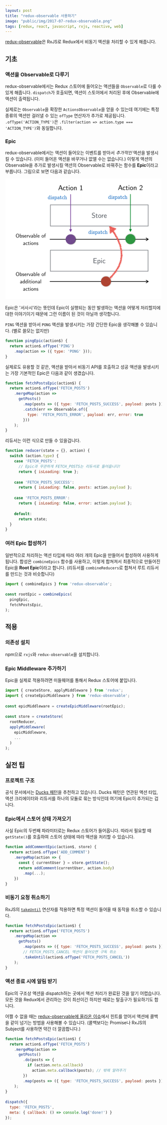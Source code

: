 ```yaml
---
layout: post
title: "redux-observable 사용하기"
image: "public/img/2017-07-redux-observable.png"
tags: [redux, react, javascript, rxjs, reactive, web]
---
```


[redux-observable](https://redux-observable.js.org/)은 RxJS로 Redux에서 비동기 액션을 처리할 수 있게 해줍니다.


## 기초


### 액션을 Observable로 다루기

redux-observable에서는 Redux 스토어에 들어오는 액션들을 `Observable`로 다룰 수 있게 해줍니다. `dispatch`가 호출되면, 액션이 스토어에서 처리된 후에 Observable에 액션이 출력됩니다.

실제로는 `Observable`을 확장한 `ActionsObservable`을 얻을 수 있는데 여기에는 특정 종류의 액션만 걸러낼 수 있는 `ofType` 연산자가 추가로 제공됩니다. `.ofType('ACTION_TYPE')`은 `.filter(action => action.type === 'ACTION_TYPE')`와 동일합니다.


### Epic

redux-observable에서는 액션이 들어오는 이벤트를 받아서 *추가적인* 액션을 발생시킬 수 있습니다. (이미 들어온 액션을 바꾸거나 없앨 수는 없습니다.) 이렇게 액션의 Observable을 추가로 발생시킬 액션의 Observable로 바꿔주는 함수를 **Epic**이라고 부릅니다. 그림으로 보면 다음과 같습니다.

![그림](/public/img/2017-07-redux-observable-diagram.png)

Epic은 '서사시'라는 뜻인데 Epic이 실행되는 동안 발생하는 액션을 어떻게 처리할지에 대한 이야기이기 때문에 그런 이름이 된 것이 아닐까 생각합니다.

`PING` 액션을 받아서 `PONG` 액션을 발생시키는 가장 간단한 Epic을 생각해볼 수 있습니다. (별로 쓸모는 없지만)

```js
function pingEpic(action$) {
  return action$.ofType('PING')
    .map(action => ({ type: 'PONG' }));
}
```

실제로도 유용할 것 같은, 액션을 받아서 비동기 API를 호출하고 성공 액션을 발생시키는 가장 기본적인 Epic은 다음과 같이 생겼습니다.

```js
function fetchPostsEpic(action$) {
  return action$.ofType('FETCH_POSTS')
    .mergeMap(action =>
      getPosts()
        .map(posts => ({ type: 'FETCH_POSTS_SUCCESS', payload: posts }))
        .catch(err => Observable.of({
          type: 'FETCH_POSTS_ERROR', payload: err, error: true
        }))
    );
}
```

리듀서는 이런 식으로 만들 수 있을겁니다.

```js
function reducer(state = {}, action) {
  switch (action.type) {
    case 'FETCH_POSTS':
      // Epic과 무관하게 FETCH_POSTS는 리듀서로 들어옵니다!
      return { isLoading: true };

    case 'FETCH_POSTS_SUCCESS':
      return { isLoading: false, posts: action.payload };

    case 'FETCH_POSTS_ERROR':
      return { isLoading: false, error: action.payload };

    default:
      return state;
  }
}
```


### 여러 Epic 합성하기

일반적으로 처리하는 액션 타입에 따라 여러 개의 Epic을 만들어서 합성하여 사용하게 됩니다. 합성은 `combineEpics` 함수를 사용하고, 이렇게 합쳐져서 최종적으로 만들어진 Epic을 **Root Epic**이라고 합니다. (리듀서를 `combineReducers`로 합쳐서 루트 리듀서를 만드는 것과 비슷합니다)

```js
import { combineEpics } from 'redux-observable';

const rootEpic = combineEpics(
  pingEpic,
  fetchPostsEpic,
);
```


## 적용

### 의존성 설치

npm으로 `rxjs`와 `redux-observable`을 설치합니다.


### Epic Middleware 추가하기

Epic을 실제로 적용하려면 미들웨어를 통해서 Redux 스토어에 붙입니다.

```js
import { createStore, applyMiddleware } from 'redux';
import { createEpicMiddleware } from 'redux-observable';

const epicMiddleware = createEpicMiddleware(rootEpic);

const store = createStore(
  rootReducer,
  applyMiddleware(
    epicMiddleware,
    ...
  )
);
```



## 실전 팁


### 프로젝트 구조

공식 문서에서는 [Ducks 패턴](https://github.com/erikras/ducks-modular-redux)을 추천하고 있습니다. Ducks 패턴은 연관된 액션 타입, 액션 크리에이터와 리듀서를 하나의 모듈로 묶는 방식인데 여기에 Epic이 추가되는 겁니다.


### Epic에서 스토어 상태 가져오기

사실 Epic의 두번째 파라미터로는 Redux 스토어가 들어옵니다. 따라서 필요할 때 `getState()`를 호출하여 스토어 상태에 따라 액션을 처리할 수 있습니다.

```js
function addCommentEpic(action$, store) {
  return action$.ofType('ADD_COMMENT')
    .mergeMap(action => {
      const { currentUser } = store.getState();
      return addComment(currentUser, action.body)
        .map(...);
    })
}
```


### 비동기 요청 취소하기

RxJS의 [`takeUntil`](http://reactivex.io/rxjs/class/es6/Observable.js~Observable.html#instance-method-takeUntil) 연산자를 적용하면 특정 액션이 들어올 때 동작을 취소할 수 있습니다.

```js
function fetchPostsEpic(action$) {
  return action$.ofType('FETCH_POSTS')
    .mergeMap(action =>
      getPosts()
        .map(posts => ({ type: 'FETCH_POSTS_SUCCESS', payload: posts }))
        // FETCH_POSTS_CANCEL 액션이 들어오면 구독 취소
        .takeUntil(action$.ofType('FETCH_POSTS_CANCEL'))
    );
}
```

### 액션 종료 시에 알림 받기

Epic의 구조상 액션을 dispatch하는 곳에서 액션 처리가 완료된 것을 알기 어렵습니다. 모든 것을 Redux에서 관리하는 것이 최선이긴 하지만 때로는 탈출구가 필요하기도 합니다.

어쩔 수 없을 때는 [redux-observable에 올라온 이슈](https://github.com/redux-observable/redux-observable/issues/90#issuecomment-237331721)에서 힌트를 얻어서 액션에 콜백을 같이 넘기는 방법을 사용해볼 수 있습니다. (콜백보다는 Promise나 RxJS의 Subject를 사용하면 약간 더 깔끔합니다.)

```js
function fetchPostsEpic(action$) {
  return action$.ofType('FETCH_POSTS')
    .mergeMap(action =>
      getPosts()
        .do(posts => {
          if (action.meta.callback)
            action.meta.callback(posts); // 밖에 알려주기
        })
        .map(posts => ({ type: 'FETCH_POSTS_SUCCESS', payload: posts }))
    );
}

dispatch({
  type: 'FETCH_POSTS',
  meta: { callback: () => console.log('done!') }
});
```
